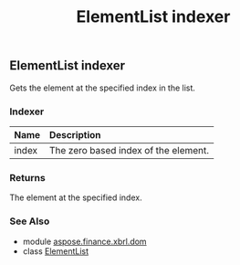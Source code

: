 ﻿---
title: ElementList indexer
second_title: Aspose.Finance for Python via .NET API References
description: 
type: docs
weight: 30
url: /python-net/aspose.finance.xbrl.dom/elementlist/__getitem__/
is_root: false
---

## ElementList indexer


Gets the element at the specified index in the list.
### Indexer
| Name | Description |
| :- | :- |
| index | The zero based index of the element. |


### Returns 


The element at the specified index.

### See Also
* module [aspose.finance.xbrl.dom](../../)
* class [ElementList](/finance/python-net/aspose.finance.xbrl.dom/elementlist)
